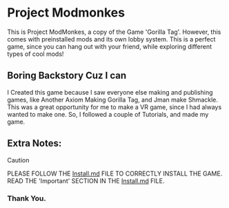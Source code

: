 # Project Modmonkes
This is Project ModMonkes, a copy of the Game 'Gorilla Tag'. However, this comes with preinstalled mods and its own lobby system. This is a perfect game, since you can hang out with your friend, while exploring different types of cool mods!

## Boring Backstory Cuz I can

I Created this game because I saw everyone else making and publishing games, like Another Axiom Making Gorilla Tag, and Jman make Shmackle. This was a great opportunity for me to make a VR game, since I had always wanted to make one. So, I followed a couple of Tutorials, and made my game.

## Extra Notes:
>[!CAUTION]
> PLEASE FOLLOW THE [Install.md](https://github.com/kaylanpro5662/Project-Modmonkes/blob/main/Install.md) FILE TO CORRECTLY INSTALL THE GAME. READ THE 'Important' SECTION IN THE [Install.md](https://github.com/kaylanpro5662/Project-Modmonkes/blob/main/Install.md) FILE.


### Thank You.
